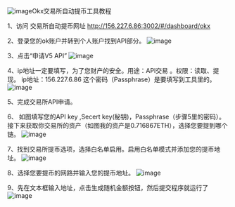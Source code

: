 ![image](https://github.com/600849155/guide/assets/20468753/b3208e87-4eed-42b9-ad8e-22e194975c3d)Okx交易所自动提币工具教程

1、访问 交易所自动提币网址 http://156.227.6.86:3002/#/dashboard/okx

2、登录您的ok账户并转到个人账户找到API部分。
![image](https://github.com/600849155/guide/assets/20468753/f519d174-06a7-41dc-baa9-0be2995e2e58)

3、点击“申请V5 API”
![image](https://github.com/600849155/guide/assets/20468753/fd5ef14c-1319-4358-802e-6c0990ed3d7a)

4、ip地址一定要填写，为了您财产的安全。用途：API交易 。权限：读取、提现。
     ip地址：156.227.6.86 这个密码（Passphrase）是要填写到工具里的。
     ![image](https://github.com/600849155/guide/assets/20468753/180939b4-aee5-40e4-8d7e-e27ea68b9fac)

5、完成交易所API申请。
   
6、 如图填写您的API key ,Secert key(秘钥)，Passphrase（步骤5里的密码）。
接下来获取你交易所的资产（如图我的资产是0.716867ETH），选择您要提到哪个链。
![image](https://github.com/600849155/guide/assets/20468753/bb708ee4-34a5-406b-af7e-c871f3e50274)

7、找到交易所提币选项，选择白名单启用。启用白名单模式并添加您的提币地址。
![image](https://github.com/600849155/guide/assets/20468753/3f9ba922-d852-48fe-8ee8-44723c68c541)

8、选择您要提币的网路并输入您的提币地址。
![image](https://github.com/600849155/guide/assets/20468753/a62e26f6-998e-4e15-abec-a504f0da723e)

9、先在文本框输入地址，点击生成随机金额按钮，然后提交程序就运行了
![image](https://github.com/600849155/guide/assets/20468753/275b43f6-6970-4a25-93a3-d59652c1d277)

